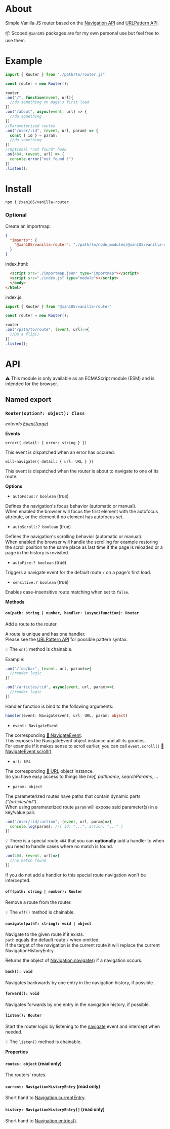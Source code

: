 About
=====

Simple Vanilla JS router based on the [Navigation API](https://developer.mozilla.org/en-US/docs/Web/API/Navigation_API) and [URLPattern API](https://developer.mozilla.org/en-US/docs/Web/API/URLPattern).<br/>

📦 Scoped `@xan105` packages are for my own personal use but feel free to use them.

Example
=======

```js
import { Router } from "./path/to/router.js"

const router = new Router();

router
.on("/", function(event, url){
  //do something on page's first load
})
.on("/about", async(event, url) => {
  //do something
})
//Parameterized routes
.on("/user/:id", (event, url, param) => {
  const { id } = param;
  //do something
})
//Optional "not found" hook
.on(404, (event, url) => {
  console.error("not found !")
})
.listen();
```

Install
=======

```
npm i @xan105/vanilla-router
```

### Optional 

Create an importmap:

```json
{
  "imports": {
    "@xan105/vanilla-router": "./path/to/node_modules/@xan105/vanilla-router/dist/router.min.js"
  }
}
```

index.html:

```html
  <script src="./importmap.json" type="importmap"></script>
  <script src="./index.js" type="module"></script>
  </body>
</html>
```

index.js:

```js
import { Router } from "@xan105/vanilla-router"

const router = new Router();

router
.on("/path/to/route", (event, url)=>{
  //Do a flip()
})
.listen();
```

API
===

⚠️ This module is only available as an ECMAScript module (ESM) and is intended for the browser.

## Named export

### `Router(option?: object): Class`

_extends [EventTarget](https://developer.mozilla.org/en-US/docs/Web/API/EventTarget)_

**Events**

`error({ detail: { error: string } })`

This event is dispatched when an error has occured. 

`will-navigate({ detail: { url: URL } })`

This event is dispatched when the router is about to navigate to one of its route.

**Options**

- `autoFocus:? boolean` (true)
 
Defines the navigation's focus behavior (automatic or manual).<br/>
When enabled the browser will focus the first element with the autofocus attribute, or the <body> element if no element has autofocus set.

- `autoScroll:? boolean` (true)

Defines the navigation's scrolling behavior (automatic or manual).<br/>
When enabled the browser will handle the scrolling for example restoring the scroll position to the same place as last time if the page is reloaded or a page in the history is revisited.

- `autoFire:? boolean` (true)

Triggers a navigate event for the default route `/` on a page's first load. 

- `sensitive:? boolean` (true)

Enables case-insensitive route matching when set to `false`.


**Methods**

#### `on(path: string | number, handler: (async)function): Router`

Add a route to the router.<br/>

A route is unique and has one handler.<br/>
Please see the [URLPattern API](https://developer.mozilla.org/en-US/docs/Web/API/URL_Pattern_API) for possible pattern syntax.

💡 The `on()` method is chainable.

Example:

```js
.on("/foo/bar", (event, url, param)=>{
  //render logic
})

.on("/articles/:id", async(event, url, param)=>{
  //render logic
})
```

Handler function is bind to the following arguments:

```ts
handler(event: NavigateEvent, url: URL, param: object)
```

- `event: NavigateEvent`

The corresponding [📖 NavigateEvent](https://developer.mozilla.org/en-US/docs/Web/API/NavigateEvent).<br/>
This exposes the NavigateEvent object instance and all its goodies.<br/>
For example if it makes sense to scroll earlier, you can call `event.scroll()` [📖 NavigateEvent.scroll()](https://developer.mozilla.org/en-US/docs/Web/API/NavigateEvent/scroll)

- `url: URL` 

The corresponding [📖 URL](https://developer.mozilla.org/en-US/docs/Web/API/URL) object instance.<br/>
So you have easy access to things like _href, pathname, searchParams, ..._

- `param: object`

The parameterized routes have paths that contain dynamic parts _("/articles/:id")_.<br/>
When using parameterized route `param` will expose said parameter(s) in a key/value pair.

```js
.on("/user/:id/:action", (event, url, param)=>{
  console.log(param); //{ id: "...", action: "..." }
})
```

💡 There is a special route `404` that you can **optionally** add a handler to when you need to handle cases where no match is found.

```js
.on(404, (event, url)=>{ 
  //no match found
})
```

If you do not add a handler to this special route navigation won't be intercepted.

#### `off(path: string | number): Router`

Remove a route from the router.

💡 The `off()` method is chainable.

#### `navigate(path?: string): void | object`

Navigate to the given route if it exists.<br/>
`path` equals the default route `/` when omitted.<br/>
If the target of the navigation is the current route it will replace the current NavigationHistoryEntry.<br/>

Returns the object of [Navigation.navigate()](https://developer.mozilla.org/en-US/docs/Web/API/Navigation/navigate) if a navigation occurs.

#### `back(): void`

Navigates backwards by one entry in the navigation history, if possible.

#### `forward(): void`

Navigates forwards by one entry in the navigation history, if possible.

#### `listen(): Router`

Start the router logic by listening to the [navigate](https://developer.mozilla.org/en-US/docs/Web/API/Navigation/navigate_event) event and intercept when needed.

💡 The `listen()` method is chainable.

**Properties**

#### `routes: object` (read only)

The routers' routes.

#### `current: NavigationHistoryEntry` (read only)

Short hand to [Navigation.currentEntry](https://developer.mozilla.org/en-US/docs/Web/API/Navigation/currentEntry).
  
#### `history: NavigationHistoryEntry[]` (read only)

Short hand to [Navigation.entries()](https://developer.mozilla.org/en-US/docs/Web/API/Navigation/entries).